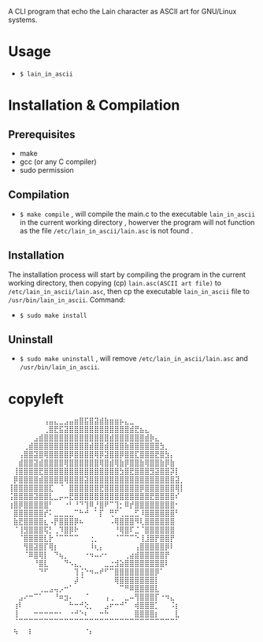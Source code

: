 A CLI program that echo the Lain character as ASCII art for GNU/Linux systems.

# Usage
- `$ lain_in_ascii`
# Installation & Compilation
## Prerequisites
- make
- gcc (or any C compiler)
- sudo permission
## Compilation
- `$ make compile` , will compile the main.c to the executable `lain_in_ascii` in the current working directory , howerver the program will not function as the file `/etc/lain_in_ascii/lain.asc` is not found .
## Installation
The installation process will start by compiling the program in the current working directory, then copying (cp) `lain.asc(ASCII art file)` to `/etc/lain_in_ascii/lain.asc`, then cp the executable `lain_in_ascii` file to `/usr/bin/lain_in_ascii`. Command:
- `$ sudo make install`
## Uninstall
- `$ sudo make uninstall` , will remove `/etc/lain_in_ascii/lain.asc` and `/usr/bin/lain_in_ascii`.

# copyleft
⠀⠀⠀⠀⠀⠀⠀⢠⣤⣄⣀⣠⣤⣶⣿⣯⣿⣽⣾⣷⣶⣶⡦⣄⣀⠀⠀⠀⠀⠀⠀⠀⠀⠀⠀
⠀⠀⠀⠀⠀⠀⠀⢀⣿⣟⣯⣽⣿⣿⣿⣿⣿⣿⣿⣿⣿⣿⣿⣿⣾⣟⣦⣄⠀⠀⠀⠀⠀⠀⠀
⠀⠀⠀⠀⠀⣠⣾⣿⣿⣿⣿⣿⣿⣿⣿⣿⣿⣿⣿⣿⣾⣿⣿⣿⣿⣿⣿⣾⡷⣄⠀⠀⠀⠀⠀
⠀⠀⠀⢀⣾⣿⣿⣿⣿⣿⣿⣿⣿⣿⣿⣿⣾⣿⣿⣾⣿⣿⣿⣷⣿⣿⣿⣿⣿⣿⣳⡀⠀⠀⠀
⠀⠀⢠⣿⣿⣽⣿⢿⣿⣿⣿⣿⡿⣿⣿⣿⣿⢿⡿⣽⣿⣿⡿⣿⣿⣏⣿⣿⣿⣟⣿⣳⡄⠀⠀
⠀⠀⣾⣿⣿⣽⣾⣿⣿⣿⣿⢿⣿⣿⣿⣿⣿⣿⢿⣿⣾⢿⣷⡿⣿⣿⣷⢿⣿⣿⣷⡿⣷⠀⠀
⠀⢸⣿⣿⣿⣿⣟⣿⣿⣿⣿⣿⣿⣿⣿⣿⣿⣿⣿⣿⣿⣿⣳⣿⣟⣿⣿⣿⣻⣽⣿⣿⡽⡇⠀
⠀⡿⣿⣿⣿⣿⣾⣿⣿⣿⣿⢿⣿⣿⣿⣽⣿⣿⣿⣿⣿⣿⣿⣿⣿⣿⣿⣿⣿⣿⣿⣿⣿⣽⡀
⢸⣿⣿⣿⣿⣿⣿⣿⣏⠀⠈⠀⣿⣿⣿⣿⣿⣿⣟⣿⣿⣿⣿⣿⣿⣿⡿⣿⣿⣿⣿⣿⣿⢿⡇
⢨⣿⣿⣿⣿⣽⣿⣿⣇⣀⡤⠤⣟⣿⣿⣿⣿⣿⣿⣿⣿⣿⣿⣿⣿⣿⣿⣿⣟⣿⣿⣿⣿⠎⠀
⢰⣿⡿⣿⣿⣿⣿⣿⠃⠀⠀⠐⠃⠘⠙⢹⠿⡘⣿⠟⠉⢹⡂⠿⡞⣿⣿⣿⣿⣿⣿⣿⣿⠂⠀
⠀⣿⣿⣿⣿⣿⣿⡞⠅⣀⣀⣀⣀⠉⠓⠚⠀⠁⡏⠀⢛⠋⢀⣀⣀⣋⠸⣿⣿⣿⣿⣿⣿⠃⠀
⠀⣷⣟⣿⣿⣿⣿⣆⠠⡟⣿⣿⣿⡿⠦⠀⠀⠀⠀⠀⠠⢿⣿⣿⣿⠻⢇⣿⣿⣿⣿⣿⣿⠀⠀
⠀⠈⢸⣻⣿⣿⣿⢯⡃⢀⠹⣿⡿⠗⠀⠀⠀⠀⠀⠀⠀⠘⢿⣿⠏⣈⠈⣿⣿⣿⣿⣿⣿⠀⠀
⠀⠀⠈⣿⣿⣿⣿⣇⡗⠈⠉⠉⠉⠉⠀⠀⢐⡀⠀⠀⠀⠈⠉⠉⠉⠑⢸⣸⣿⡟⣿⣿⡟⠀⠀
⠀⠀⠀⢻⣿⣽⣿⡏⢿⡆⠀⠀⠀⠀⠀⠀⠸⢆⡄⠀⠀⠀⠀⠀⠀⢠⣿⣿⣿⣿⣿⡿⠇⠀⠀
⠀⠀⠀⠈⠿⣿⢿⡇⠀⠙⢦⡀⠀⠀⠀⠐⠲⠤⠔⠂⠀⠀⠀⢀⣴⣾⣿⣿⣿⣿⣿⡟⠀⠀⠀
⠀⠀⠀⠀⠀⠘⣿⣇⠀⠀⠀⠙⠢⣄⡀⠀⠀⠀⠀⣀⣐⣺⣵⣿⣿⣿⣿⣿⣿⣿⣿⠇⠀⠀⠀
⠀⠀⠀⠀⠀⠀⠙⠋⠀⠀⠀⠀⠀⢹⢨⠑⠲⠤⠞⠋⠉⣿⣿⣿⣿⣿⣿⣿⣿⡿⠁⠀⠀⠀⠀
⠀⠀⠀⠀⠀⠀⠀⠀⠀⠀⠀⠀⠀⡼⠈⠀⠀⠀⠀⠀⠀⢿⣿⣿⣿⣿⣿⣿⣿⡇⠀⠀⠀⠀⠀
⠀⠀⠀⠀⠀⠀⢀⣀⣠⢤⡠⠒⠁⠀⠀⠀⠀⠀⠀⠀⠀⠀⠉⠛⠿⣿⣿⣿⣿⣇⠀⠀⠀⠀⠀
⠀⠀⣠⠔⠒⠉⠁⠀⠀⠘⠶⣲⠄⠀⠀⠈⠀⠀⠀⢠⢀⠀⠀⣀⠤⢻⣿⣿⣿⡏⠐⠲⣄⠀⠀
⠀⢰⠇⠀⠀⠀⠀⠀⠀⠀⠀⠀⠓⠒⠚⢕⡀⠀⠀⣠⠖⠒⠚⠁⠀⢾⣿⣿⣿⡁⠀⠀⠨⡆⠀
⠀⢸⠀⠀⠀⠒⠒⠒⠒⠒⠂⠀⠐⠚⠑⠆⠀⠀⠒⠓⠀⠀⠀⠀⠀⣿⣿⣿⣿⡆⠀⠀⠀⣇⠀
⠀⠈⠉⠉⠉⠉⠉⠉⠉⠉⠉⠉⠉⠉⠉⠉⠉⠉⠉⠉⠉⠉⠉⠉⠉⠉⠉⠉⠉⠉⠉⠉⠉⠁⠀
⠀⢦⠀⠀⡆⠀⠀⠀⠀⠀⠀⠀⠀⠀⠀⠐⡄⠀⠀⠀⠀⠀⠀⠀⠀⠀⠀⠀⠀⠀⠀⠀⠀⠀⠀

